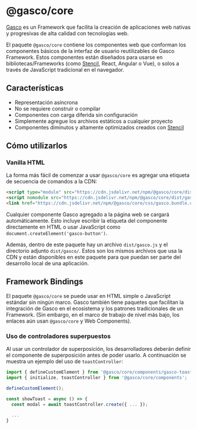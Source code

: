 # @gasco/core

[Gasco](https://gasco-web-component.herokuapp.com/) es un Framework que facilita la creación de aplicaciones web nativas y progresivas de alta calidad con tecnologías web.

El paquete `@gasco/core` contiene los componentes web que conforman los componentes básicos de la interfaz de usuario reutilizables de Gasco Framework. Estos componentes están diseñados para usarse en bibliotecas/Frameworks  (como [Stencil](https://stenciljs.com/), React, Angular o Vue), o solos a través de JavaScript tradicional en el navegador.

## Características

* Representación asíncrona
* No se requiere construir o compilar
* Componentes con carga diferida sin configuración
* Simplemente agregue los archivos estáticos a cualquier proyecto
* Componentes diminutos y altamente optimizados creados con [Stencil](https://stenciljs.com/)

## Cómo utilizarlos

### Vanilla HTML

La forma más fácil de comenzar a usar `@gasco/core` es agregar una etiqueta de secuencia de comandos a la CDN:

```html
<script type="module" src="https://cdn.jsdelivr.net/npm/@gasco/core/dist/gasco/gasco.esm.js"></script>
<script nomodule src="https://cdn.jsdelivr.net/npm/@gasco/core/dist/gasco/gasco.js"></script>
<link href="https://cdn.jsdelivr.net/npm/@gasco/core/css/gasco.bundle.css" rel="stylesheet">
```
Cualquier componente Gasco agregado a la página web se cargará automáticamente. Esto incluye escribir la etiqueta del componente directamente en HTML o usar JavaScript como `document.createElement('gasco-button')`.

Además, dentro de este paquete hay un archivo `dist/gasco.js` y el directorio adjunto `dist/gasco/`. Estos son los mismos archivos que usa la CDN y están disponibles en este paquete para que puedan ser parte del desarrollo local de una aplicación.

## Framework Bindings

El paquete `@gasco/core` se puede usar en HTML simple o JavaScript estándar sin ningún marco. Gasco también tiene paquetes que facilitan la integración de Gasco en el ecosistema y los patrones tradicionales de un Framework. (Sin embargo, en el marco de trabajo de nivel más bajo, los enlaces aún usan `@gasco/core` y Web Components).

### Uso de controladores superpuestos

Al usar un controlador de superposición, los desarrolladores deberán definir el componente de superposición antes de poder usarlo. A continuación se muestra un ejemplo del uso de `toastController`:


```typescript
import { defineCustomElement } from '@gasco/core/components/gasco-toast.js';
import { initialize, toastController } from '@gasco/core/components';

defineCustomElement();

const showToast = async () => {
  const modal = await toastController.create({ ... });
  
  ...
}
```
